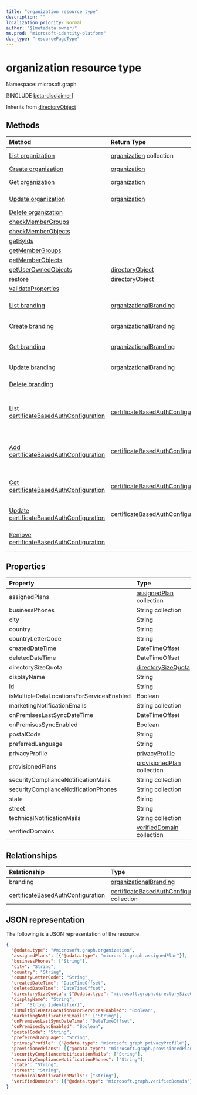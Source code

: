 ```yaml
---
title: "organization resource type"
description: ""
localization_priority: Normal
author: "$(metadata.owner)"
ms.prod: "microsoft-identity-platform"
doc_type: "resourcePageType"
---
```


# organization resource type

Namespace: microsoft.graph

[!INCLUDE [beta-disclaimer](../../includes/beta-disclaimer.md)]

Inherits from [directoryObject](directoryobject.md)

## Methods

| Method                                                                                                      | Return Type                                                                             | Description                                                                                                     |
| :---------------------------------------------------------------------------------------------------------- | :-------------------------------------------------------------------------------------- | :-------------------------------------------------------------------------------------------------------------- |
| [List organization](../api/organization-list.md)                                                            | [organization](organization.md) collection                                              | List properties and relationships of an organization object.                                                    |
| [Create organization](../api/organization-create.md)                                                        | [organization](organization.md)                                                         | Create a new organization object.                                                                               |
| [Get organization](../api/organization-get.md)                                                              | [organization](organization.md)                                                         | Read properties and relationships of an organization object.                                                    |
| [Update organization](../api/organization-update.md)                                                        | [organization](organization.md)                                                         | Update the properties of an organization object.                                                                |
| [Delete organization](../api/organization-delete.md)                                                        |                                                                                         | Delete an organization object.                                                                                  |
| [checkMemberGroups](../api/organization-checkMemberGroups.md)                                               |                                                                                         |                                                                                                                 |
| [checkMemberObjects](../api/organization-checkMemberObjects.md)                                             |                                                                                         |                                                                                                                 |
| [getByIds](../api/organization-getByIds.md)                                                                 |                                                                                         |                                                                                                                 |
| [getMemberGroups](../api/organization-getMemberGroups.md)                                                   |                                                                                         |                                                                                                                 |
| [getMemberObjects](../api/organization-getMemberObjects.md)                                                 |                                                                                         |                                                                                                                 |
| [getUserOwnedObjects](../api/organization-getUserOwnedObjects.md)                                           | [directoryObject](../resources/-directoryobject.md)                                     |                                                                                                                 |
| [restore](../api/organization-restore.md)                                                                   | [directoryObject](../resources/-directoryobject.md)                                     |                                                                                                                 |
| [validateProperties](../api/organization-validateProperties.md)                                             |                                                                                         |                                                                                                                 |
| [List branding](../api/organization-list-branding.md)                                                       | [organizationalBranding](../resources/-organizationalbranding.md)                       | Get the organizationalBranding objects from a branding navigation property.                                     |
| [Create branding](../api/organization-post-branding.md)                                                     | [organizationalBranding](../resources/-organizationalbranding.md)                       | Create a new organizationalBranding object.                                                                     |
| [Get branding](../api/organization-get-branding.md)                                                         | [organizationalBranding](../resources/-organizationalbranding.md)                       | Read the properties and relationships of an organizationalBranding object.                                      |
| [Update branding](../api/organization-update-branding.md)                                                   | [organizationalBranding](../resources/-organizationalbranding.md)                       | Update the properties of an organizationalBranding object.                                                      |
| [Delete branding](../api/organization-delete-branding.md)                                                   |                                                                                         | Delete an organizationalBranding object.                                                                        |
| [List certificateBasedAuthConfiguration](../api/organization-list-certificatebasedauthconfiguration.md)     | [certificateBasedAuthConfiguration](../resources/-certificatebasedauthconfiguration.md) | Get the certificateBasedAuthConfiguration objects from a certificateBasedAuthConfiguration navigation property. |
| [Add certificateBasedAuthConfiguration](../api/organization-post-certificatebasedauthconfiguration.md)      | [certificateBasedAuthConfiguration](../resources/-certificatebasedauthconfiguration.md) | Add certificateBasedAuthConfiguration by posting to the certificateBasedAuthConfiguration collection.           |
| [Get certificateBasedAuthConfiguration](../api/organization-get-certificatebasedauthconfiguration.md)       | [certificateBasedAuthConfiguration](../resources/-certificatebasedauthconfiguration.md) | Read the properties and relationships of a certificateBasedAuthConfiguration object.                            |
| [Update certificateBasedAuthConfiguration](../api/organization-update-certificatebasedauthconfiguration.md) | [certificateBasedAuthConfiguration](../resources/-certificatebasedauthconfiguration.md) | Update the properties of a certificateBasedAuthConfiguration object.                                            |
| [Remove certificateBasedAuthConfiguration](../api/organization-delete-certificatebasedauthconfiguration.md) |                                                                                         | Remove a certificateBasedAuthConfiguration object.                                                              |

## Properties

| Property                                  | Type                                                          | Description |
| :---------------------------------------- | :------------------------------------------------------------ | :---------- |
| assignedPlans                             | [assignedPlan](../resources/assignedplan.md) collection       |             |
| businessPhones                            | String collection                                             |             |
| city                                      | String                                                        |             |
| country                                   | String                                                        |             |
| countryLetterCode                         | String                                                        |             |
| createdDateTime                           | DateTimeOffset                                                |             |
| deletedDateTime                           | DateTimeOffset                                                |             |
| directorySizeQuota                        | [directorySizeQuota](../resources/directorysizequota.md)      |             |
| displayName                               | String                                                        |             |
| id                                        | String                                                        | Read-only.  |
| isMultipleDataLocationsForServicesEnabled | Boolean                                                       |             |
| marketingNotificationEmails               | String collection                                             |             |
| onPremisesLastSyncDateTime                | DateTimeOffset                                                |             |
| onPremisesSyncEnabled                     | Boolean                                                       |             |
| postalCode                                | String                                                        |             |
| preferredLanguage                         | String                                                        |             |
| privacyProfile                            | [privacyProfile](../resources/privacyprofile.md)              |             |
| provisionedPlans                          | [provisionedPlan](../resources/provisionedplan.md) collection |             |
| securityComplianceNotificationMails       | String collection                                             |             |
| securityComplianceNotificationPhones      | String collection                                             |             |
| state                                     | String                                                        |             |
| street                                    | String                                                        |             |
| technicalNotificationMails                | String collection                                             |             |
| verifiedDomains                           | [verifiedDomain](../resources/verifieddomain.md) collection   |             |

## Relationships

| Relationship                      | Type                                                                                              | Description |
| :-------------------------------- | :------------------------------------------------------------------------------------------------ | :---------- |
| branding                          | [organizationalBranding](../resources/organizationalbranding.md)                                  |             |
| certificateBasedAuthConfiguration | [certificateBasedAuthConfiguration](../resources/certificatebasedauthconfiguration.md) collection |             |

## JSON representation

The following is a JSON representation of the resource.

<!-- {
  "blockType": "resource",
  "keyProperty": "id",
  "@odata.type": "microsoft.graph.organization",
  "baseType": "microsoft.graph.directoryObject",
  "openType": True
}
-->

```json
{
  "@odata.type": "#microsoft.graph.organization",
  "assignedPlans": [{"@odata.type": "microsoft.graph.assignedPlan"}],
  "businessPhones": ["String"],
  "city": "String",
  "country": "String",
  "countryLetterCode": "String",
  "createdDateTime": "DateTimeOffset",
  "deletedDateTime": "DateTimeOffset",
  "directorySizeQuota": {"@odata.type": "microsoft.graph.directorySizeQuota"},
  "displayName": "String",
  "id": "String (identifier)",
  "isMultipleDataLocationsForServicesEnabled": "Boolean",
  "marketingNotificationEmails": ["String"],
  "onPremisesLastSyncDateTime": "DateTimeOffset",
  "onPremisesSyncEnabled": "Boolean",
  "postalCode": "String",
  "preferredLanguage": "String",
  "privacyProfile": {"@odata.type": "microsoft.graph.privacyProfile"},
  "provisionedPlans": [{"@odata.type": "microsoft.graph.provisionedPlan"}],
  "securityComplianceNotificationMails": ["String"],
  "securityComplianceNotificationPhones": ["String"],
  "state": "String",
  "street": "String",
  "technicalNotificationMails": ["String"],
  "verifiedDomains": [{"@odata.type": "microsoft.graph.verifiedDomain"}]
}
```
